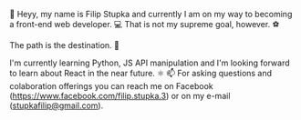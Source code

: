 👋 Heyy, my name is Filip Stupka and currently I am on my way to becoming a front-end web developer. 💻
That is not my supreme goal, however. ⚽

The path is the destination. 🎯

I'm currently learning Python, JS API manipulation and I'm looking forward to learn about React in the near future. ⚛
📫 For asking questions and colaboration offerings you can reach me on Facebook (https://www.facebook.com/filip.stupka.3) or on my e-mail (stupkafilip@gmail.com). 
